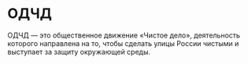 # ОДЧД

ОДЧД — это общественное движение «Чистое дело», деятельность которого направлена на то, чтобы сделать улицы России чистыми и выступает за защиту окружающей среды.

